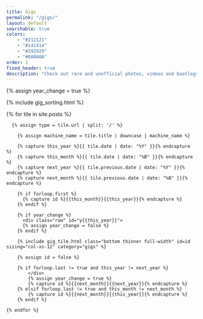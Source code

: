 ```yaml
---
title: Gigs
permalink: "/gigs/"
layout: default
searchable: true
colors: 
    - "#212121"
    - "#141414"
    - "#292929"
    - "#0A0A0A"
order: 1
fixed_header: true
description: "Check out rare and unofficial photos, videos and bootlegs of gigs in Dunedin, New Zealand from 2014 until now!"
---
```


<div class="tiles container-fluid gigs">

  {% assign year_change = true %}

  {% include gig_sorting.html %}

  <div class="row sorted-tiles">
    {% for tile in site.posts %}

      {% assign type = tile.url | split: '/' %}

        {% assign machine_name = tile.title | downcase | machine_name %}

        {% capture this_year %}{{ tile.date | date: "%Y" }}{% endcapture %}
        {% capture this_month %}{{ tile.date | date: "%B" }}{% endcapture %}
        {% capture next_year %}{{ tile.previous.date | date: "%Y" }}{% endcapture %}
        {% capture next_month %}{{ tile.previous.date | date: "%B" }}{% endcapture %}

        {% if forloop.first %}
          {% capture id %}{{this_month}}{{this_year}}{% endcapture %}
        {% endif %}

        {% if year_change %}
          <div class="row" id="y{{this_year}}">
          {% assign year_change = false %}
        {% endif %}

        {% include gig_tile.html class="bottom thinner full-width" id=id sizing="col-xs-12" category="gigs" %}

        {% assign id = false %}

        {% if forloop.last != true and this_year != next_year %}
            </div>
            {% assign year_change = true %}
            {% capture id %}{{next_month}}{{next_year}}{% endcapture %}
        {% elsif forloop.last != true and this_month != next_month %}
            {% capture id %}{{next_month}}{{this_year}}{% endcapture %}
        {% endif %}

    {% endfor %}
  </div>
</div>
